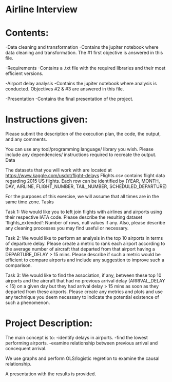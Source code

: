 # Airline Interview

# Contents:
  -Data cleaning and transformation
   -Contains the jupiter notebook where data cleaning and transformation. The #1 first objective is answered in this file.

  -Requirements
   -Contains a .txt file with the required libraries and their most efficient versions.

  -Airport delay analysis
   -Contains the jupiter notebook where analysis is conducted. Objectives #2 & #3 are answered in this file.

  -Presentation
   -Contains the final presentation of the project.

# Instructions given:

Please submit the description of the execution plan, the code, the output, and any comments.

You can use any tool/programming language/ library you wish. Please include any dependencies/ instructions required to recreate the output. Data

The datasets that you will work with are located at https://www.kaggle.com/usdot/flight-delays Flights.csv contains flight data regarding 2015 US flights. Each row can be identified by (YEAR, MONTH, DAY, AIRLINE, FLIGHT_NUMBER, TAIL_NUMBER, SCHEDULED_DEPARTURE)

For the purposes of this exercise, we will assume that all times are in the same time zone. Tasks

Task 1: We would like you to left join flights with airlines and airports using their respective IATA code. Please describe the resulting dataset ‘flights_extended’: Number of rows, null values if any. Also, please describe any cleaning processes you may find useful or necessary.

Task 2: We would like to perform an analysis in the top 10 airports in terms of departure delay. Please create a metric to rank each airport according to the average number of aircraft that departed from that airport having a DEPARTURE_DELAY > 15 mins. Please describe if such a metric would be efficient to compare airports and include any suggestion to improve such a comparison.

Task 3: We would like to find the association, if any, between these top 10 airports and the aircraft that had no previous arrival delay (ARRIVAL_DELAY < 15) on a given day but they had arrival delay > 15 mins as soon as they departed from these airports. Please create any metrics and plots and use any technique you deem necessary to indicate the potential existence of such a phenomenon.


# Project Description:
The main concept is to: 
-identify delays in airports. 
-find the lowest performing airports. 
-examine relationship between previous arrival and concequent arrival.

We use graphs and perform OLS/logistic regretion to examine the causal relationship.

A presentation with the results is provided.

